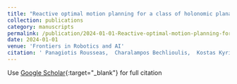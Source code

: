 ```yaml
---
title: "Reactive optimal motion planning for a class of holonomic planar agents using reinforcement learning with provable guarantees"
collection: publications
category: manuscripts
permalink: /publication/2024-01-01-Reactive-optimal-motion-planning-for-a-class-of-holonomic-planar-agents-using-reinforcement-learning-with-provable-guarantees
date: 2024-01-01
venue: 'Frontiers in Robotics and AI'
citation: ' Panagiotis Rousseas,  Charalampos Bechlioulis,  Kostas Kyriakopoulos, &quot;Reactive optimal motion planning.&quot; Frontiers in Robotics and AI, 2024.'
---
```


Use [Google Scholar](https://scholar.google.com/scholar?q=Reactive+optimal+motion+planning){:target="_blank"} for full citation
